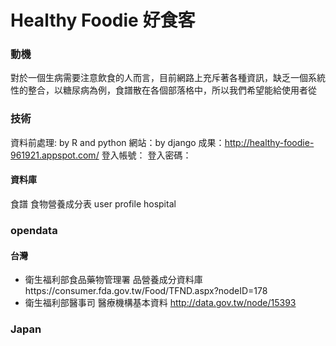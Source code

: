 # Healthy Foodie 好食客
### 動機
對於一個生病需要注意飲食的人而言，目前網路上充斥著各種資訊，缺乏一個系統性的整合，以糖尿病為例，食譜散在各個部落格中，所以我們希望能給使用者從

### 技術
資料前處理: by R and python
網站：by django
成果：http://healthy-foodie-961921.appspot.com/
登入帳號：
登入密碼：


#### 資料庫
食譜
食物營養成分表
user profile
hospital

### opendata
#### 台灣
* 衛生福利部食品藥物管理署  品營養成分資料庫https://consumer.fda.gov.tw/Food/TFND.aspx?nodeID=178
* 衛生福利部醫事司 醫療機構基本資料 http://data.gov.tw/node/15393

### Japan
